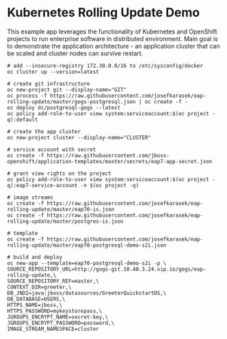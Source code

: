 # Kubernetes Rolling Update Demo
This example app leverages the functionality of Kubernetes and OpenShift projects to run enterprise software in distributed environment.
Main goal is to demonstrate the application architecture - an application cluster that can be scaled and cluster nodes can survive restart.

```
# add --insecure-registry 172.30.0.0/16 to /etc/sysconfig/docker
oc cluster up --version=latest

# create git infrastructure
oc new-project git --display-name="GIT"
oc process -f https://raw.githubusercontent.com/josefkarasek/eap-rolling-update/master/gogs-postgresql.json | oc create -f -
oc deploy dc/postgresql-gogs --latest
oc policy add-role-to-user view system:serviceaccount:$(oc project -q):default

# create the app cluster
oc new-project cluster --display-name="CLUSTER"

# service account with secret
oc create -f https://raw.githubusercontent.com/jboss-openshift/application-templates/master/secrets/eap7-app-secret.json

# grant view rights on the project
oc policy add-role-to-user view system:serviceaccount:$(oc project -q):eap7-service-account -n $(oc project -q)

# image streams
oc create -f https://raw.githubusercontent.com/josefkarasek/eap-rolling-update/master/eap70-is.json
oc create -f https://raw.githubusercontent.com/josefkarasek/eap-rolling-update/master/postgres-is.json

# template
oc create -f https://raw.githubusercontent.com/josefkarasek/eap-rolling-update/master/eap70-postgresql-demo-s2i.json

# build and deploy
oc new-app --template=eap70-postgresql-demo-s2i -p \
SOURCE_REPOSITORY_URL=http://gogs-git.10.40.3.24.xip.io/gogs/eap-rolling-update,\
SOURCE_REPOSITORY_REF=master,\
CONTEXT_DIR=greeter,\
DB_JNDI=java:jboss/datasources/GreeterQuickstartDS,\
DB_DATABASE=USERS,\
HTTPS_NAME=jboss,\
HTTPS_PASSWORD=mykeystorepass,\
JGROUPS_ENCRYPT_NAME=secret-key,\
JGROUPS_ENCRYPT_PASSWORD=password,\
IMAGE_STREAM_NAMESPACE=cluster
```
